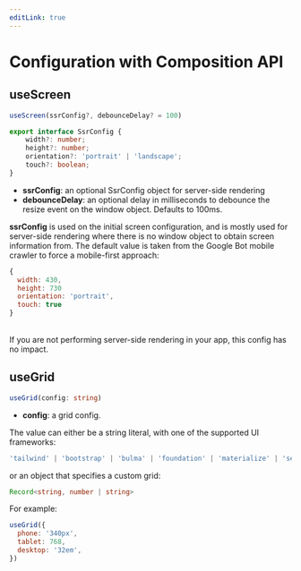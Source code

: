 ```yaml
---
editLink: true
---
```


# Configuration with Composition API


## useScreen

```js
useScreen(ssrConfig?, debounceDelay? = 100)
```

```ts
export interface SsrConfig {
    width?: number;
    height?: number;
    orientation?: 'portrait' | 'landscape';
    touch?: boolean;
}
```

- **ssrConfig**: an optional SsrConfig object for server-side rendering
- **debounceDelay**: an optional delay in milliseconds to debounce the resize event on the window object. Defaults to 100ms.


**ssrConfig** is used on the initial screen configuration, and is mostly used for server-side rendering where there is no window object to obtain screen information from.
The default value is taken from the Google Bot mobile crawler to force a mobile-first approach:

```js
{
  width: 430,
  height: 730
  orientation: 'portrait',
  touch: true
}
```

<br>
If you are not performing server-side rendering in your app, this config has no impact.


## useGrid

```ts
useGrid(config: string)
```

- **config**: a grid config.

The value can either be a string literal, with one of the supported UI frameworks:

```ts
'tailwind' | 'bootstrap' | 'bulma' | 'foundation' | 'materialize' | 'semanticUi'
```

or an object that specifies a custom grid:

```ts
Record<string, number | string>
```

For example:
```js
useGrid({
  phone: '340px',
  tablet: 768,
  desktop: '32em',
})
```


